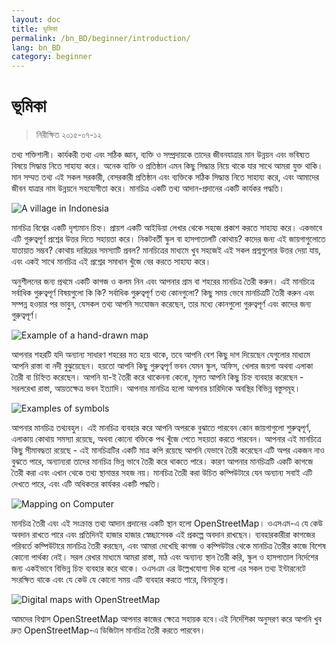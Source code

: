 ```yaml
---
layout: doc
title: ভূমিকা
permalink: /bn_BD/beginner/introduction/
lang: bn_BD
category: beginner
---
```


ভূমিকা
============

>নিরীক্ষিত ২০১৫-০৭-১২  

তথ্য শক্তিশালী। কার্যকরী তথ্য এবং সঠিক জ্ঞান, ব্যক্তি ও সম্প্রদায়কে তাদের জীবনযাত্রার মান উন্নয়ন এবং ভবিষ্যত বিষয়ে সিদ্ধান্ত নিতে সাহায্য করে। অনেক ব্যক্তি ও প্রতিষ্ঠান এমন কিছু সিদ্ধান্ত নিয়ে থাকে যার সাথে আমরা যুক্ত থাকি। মান সম্মত তথ্য এই সকল সরকারী, বেসরকারী প্রতিষ্ঠান এবং ব্যক্তিকে সঠিক সিদ্ধান্ত নিতে সাহায্য করে, এবং আমাদের জীবন যাত্রার নাম উন্নয়নে সহযোগীতা করে। মানচিত্র একটি তথ্য আদান-প্রদানের একটি কার্যকর পদ্ধতি। 

![A village in Indonesia][]

মানচিত্র বিশ্বের একটি দৃশ্যমান চিহ্ন। প্রায়শ একটি আইডিয়া লেখার থেকে সহজে প্রকাশ করতে সাহায্য করে। একভাবে এটি গুরুত্বপূর্ণ প্রশ্নের উত্তর দিতে সহায়তা করে। নিকটবর্তী স্কুল বা হাসপাতালটি কোথায়? কাদের জন্য এই জায়গাগুলোতে যাতায়াত সম্ভব? কোথায় দারিদ্রের সমস্যাটি প্রবল? মানচিত্রের মাধ্যমে খুব সহজেই এই সকল প্রশ্নগুলোর উত্তর দেয়া যায়, এবং একই সাথে মানচিত্র এই প্রশ্নের সমাধান খুঁজে বের করতে সাহায্য করে। 

অনুশীলনের জন্য প্রথমে একটি কাগজ ও কলম নিন এবং আপনার গ্রাম বা শহরের মানচিত্র তৈরী করুন। এই মানচিত্রে সর্বাধিক গুরুত্বপূর্ণ বিষয়গুলো কি কি? সর্বাধিক গুরুত্বপূর্ণ তথ্য কোনগুলো? কিছু সময় ভেবে মানচিত্রটি তৈরী করুন এবং সম্পন্ন হওয়ার পর ভাবুন, যেসকল তথ্য আপনি সংযোজন করেছেন, তার মধ্যে কোনগুলো গুরুত্বপূর্ণ এবং  কাদের জন্য গুরুত্বপূর্ণ।

![Example of a hand-drawn map][]

আপনার শহরটি যদি অন্যান্য সাধারণ শহরের মত হয়ে থাকে, তবে আপনি বেশ কিছু দাগ দিয়েছেন যেগুলোর মাধ্যমে আপনি রাস্তা বা নদী বুঝুয়েছেন। হয়তো আপনি কিছু গুরুত্বপূর্ণ ভবন যেমন স্কুল, অফিস, খেলার জয়গা অথবা এলাকা তৈরী বা চিহ্নিত করেছেন। আপনি যা-ই তৈরী করে থাকেননা কেনো, মূলত আপনি কিছু চিহ্ন ব্যবহার করেছেন - সরলরেখা রাস্তা, আয়তক্ষেত্র ভবন ইত্যাদি। আপনার মানচিত্র হলো আপনার চারিদিকে অবস্থির বিভিন্ন বস্তুসমূহ।

![Examples of symbols][]

আপনার মানচিত্র তথ্যবহুল। এই মানচিত্র ব্যবহার করে আপনি অপরকে বুঝাতে পারবেন কোন জায়গাগুলো শুরুত্বপূর্ণ, এলাকায় কোথায় সমস্যা রয়েছে, অথবা কোনো বক্তিকে পথ খুঁজে পেতে সহয়তা করতে পারবেন। আপনার এই মানচিত্রে কিছু সীমাবদ্ধতা রয়েছে - এই মানচিত্রটির একটি মাত্র কপি রয়েছে আপনি যেভাবে তৈরী করেছেন এটি অপর একজন নাও বুঝতে পারে, অন্যান্যরা তাদের মানচিত্র ভিন্ন ভাবে তৈরী করে থাকতে পারে। কারণ আপনার মানচিত্রটি একটি কাগজে তৈরী করা এবং এখান থেকে তথ্য স্থানান্তর সহজ নয়। মানচিত্র তৈরী করা উচিত কম্পিউটারে যেন অন্যান্য সবাই এটি দেখতে পারে, এবং এটি অধিকতর কার্যকর একটি পদ্ধতি। 

![Mapping on Computer][]

মানচিত্র তৈরী এবং এই সংক্রান্ত তথ্য আদান প্রদানের একটি স্থান হলো OpenStreetMap। ওএসএম-এ যে কেউ অবদান রাখতে পারে এবং প্রতিদিনই হাজার হাজার স্বেচ্ছাসেবক এই প্রকল্পে অবদান রাখছেন। ব্যবহারকারীরা কাগজের পরিবর্তে কম্পিউটারে মানচিত্র তৈরী করছেন, এবং আমরা দেখেছি কাগজ ও কম্পিউটার থেকে মানচিত্র তৈরীর কাজে বিশেষ কোনো পার্থক্য নেই। সরল রেখার মাধ্যমে আমরা রাস্তা, মাঠ এবং অন্যান্য স্থান তৈরী করি, স্কুল ও হাসপাতাল নির্দেশের জন্য একইভাবে বিভিন্ন চিহ্ন ব্যবহার করে থাকে। ওএসএম এর উল্লেখযোগ্য দিক হলো এর সকল তথ্য ইন্টারনেটে সংরক্ষিত থাকে এবং যে কেউ যে কোনো সময় এটি ব্যবহার করতে পারে, বিনামূল্যে।

![Digital maps with OpenStreetMap][]

আমদের বিশ্বাস OpenStreetMap আপনার কাজের ক্ষেত্রে সহায়ক হবে।এই নির্দেশিকা অনুসরণ করে আপনি খুব দ্রুত OpenStreetMap-এ ডিজিটাল মানচিত্র তৈরী করতে পারবেন।


[A village in Indonesia]: /images/beginner/village-in-indonesia.png
[Example of a hand-drawn map]: /images/beginner/hand-drawn-map.png
[Examples of symbols]: /images/beginner/examples-of-symbols.png
[Mapping on Computer]: /images/beginner/mapping-on-computer.png
[Digital maps with OpenStreetMap]: /images/beginner/digital-maps-with-osm.png